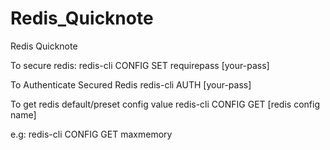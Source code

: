 # Redis_Quicknote
Redis Quicknote

To secure redis:
redis-cli CONFIG SET requirepass [your-pass]

To Authenticate Secured Redis
redis-cli AUTH [your-pass]

To get redis default/preset config value
redis-cli CONFIG GET [redis config name]

e.g: redis-cli CONFIG GET maxmemory
